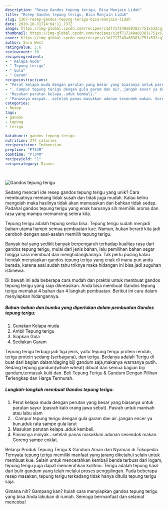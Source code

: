 ```yaml
---
description: "Resep Gandos tepung terigu, Bisa Manjain Lidah"
title: "Resep Gandos tepung terigu, Bisa Manjain Lidah"
slug: 1367-resep-gandos-tepung-terigu-bisa-manjain-lidah
date: 2020-10-31T14:04:11.737Z
image: https://img-global.cpcdn.com/recipes/c1df717249a68383/751x532cq70/gandos-tepung-terigu-foto-resep-utama.jpg
thumbnail: https://img-global.cpcdn.com/recipes/c1df717249a68383/751x532cq70/gandos-tepung-terigu-foto-resep-utama.jpg
cover: https://img-global.cpcdn.com/recipes/c1df717249a68383/751x532cq70/gandos-tepung-terigu-foto-resep-utama.jpg
author: Sara West
ratingvalue: 3.6
reviewcount: 10
recipeingredient:
- " Kelapa muda"
- " Tepung terigu"
- " Gula"
- " Garam"
recipeinstructions:
- "Perut kelapa muda dengan perutan yang besar yang biasanya untuk parutan sayur (pasrah kalo orang jawa sebut). Pasrah untuk manisah atau labu siam"
- ". Campur tepung terigu dengan gula garam dan air..jangan encer ya bun.aduk rata sampe gula larut"
- "Masukan parutan kelapa..aduk kembali."
- "Panasnya minyak...setelah panas masukkan adonan sesendok makan. Goreng sampe coklat."
categories:
- Resep
tags:
- gandos
- tepung
- terigu

katakunci: gandos tepung terigu 
nutrition: 274 calories
recipecuisine: Indonesian
preptime: "PT34M"
cooktime: "PT34M"
recipeyield: "1"
recipecategory: Dinner

---
```



![Gandos tepung terigu](https://img-global.cpcdn.com/recipes/c1df717249a68383/751x532cq70/gandos-tepung-terigu-foto-resep-utama.jpg)

Sedang mencari ide resep gandos tepung terigu yang unik? Cara membuatnya memang tidak susah dan tidak juga mudah. Kalau keliru mengolah maka hasilnya tidak akan memuaskan dan bahkan tidak sedap. Padahal gandos tepung terigu yang enak harusnya sih memiliki aroma dan rasa yang mampu memancing selera kita.

Tepung terigu adalah tepung serba bisa. Tepung terigu sudah menjadi bahan utama hampir semua pembuatan kue. Namun, bukan berarti kita jadi ceroboh dengan asal-asalan memilih tepung terigu.

Banyak hal yang sedikit banyak berpengaruh terhadap kualitas rasa dari gandos tepung terigu, mulai dari jenis bahan, lalu pemilihan bahan segar hingga cara membuat dan menghidangkannya. Tak perlu pusing kalau hendak menyiapkan gandos tepung terigu yang enak di mana pun anda berada, karena asal sudah tahu triknya maka hidangan ini bisa jadi suguhan istimewa.


Di bawah ini ada beberapa cara mudah dan praktis untuk membuat gandos tepung terigu yang siap dikreasikan. Anda bisa membuat Gandos tepung terigu memakai 4 bahan dan 4 langkah pembuatan. Berikut ini cara dalam menyiapkan hidangannya.

<!--inarticleads1-->

##### Bahan-bahan dan bumbu yang diperlukan dalam pembuatan Gandos tepung terigu:

1. Gunakan  Kelapa muda
1. Ambil  Tepung terigu
1. Siapkan  Gula
1. Sediakan  Garam


Tepung terigu terbagi jadi tiga jenis, yaitu tepung terigu protein rendah, terigu protein sedang (serbaguna), dan terigu. Bedanya adalah Terigu di buat dari bagian dalam/daging biji gandum saja,makanya warnanya putih. Sedang tepung gandum(whole wheat) dibuat dari semua bagian biji gandum,termasuk kulit dan. Beli Tepung Terigu &amp; Gandum Dengan Pilihan Terlengkap dan Harga Termurah. 

<!--inarticleads2-->

##### Langkah-langkah membuat Gandos tepung terigu:

1. Perut kelapa muda dengan perutan yang besar yang biasanya untuk parutan sayur (pasrah kalo orang jawa sebut). Pasrah untuk manisah atau labu siam
1. . Campur tepung terigu dengan gula garam dan air..jangan encer ya bun.aduk rata sampe gula larut
1. Masukan parutan kelapa..aduk kembali.
1. Panasnya minyak...setelah panas masukkan adonan sesendok makan. Goreng sampe coklat.


Belanja Produk Tepung Terigu &amp; Gandum Aman dan Nyaman di Tokopedia. Ternyata tepung terigu memiliki manfaat yang jarang diketahui selain untuk membuat kue. Selain untuk mencerahkan kembali benda terbuat dari logam, tepung terigu juga dapat mencerahkan kulitmu. Terigu adalah tepung hasil dari bulir gandum yang telah melalui proses penggilingan. Pada beberapa resep masakan, tepung terigu terkadang tidak hanya ditulis tepung terigu saja. 

Gimana nih? Gampang kan? Itulah cara menyiapkan gandos tepung terigu yang bisa Anda lakukan di rumah. Semoga bermanfaat dan selamat mencoba!
